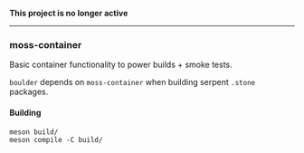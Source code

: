 **This project is no longer active**

---

### moss-container

Basic container functionality to power builds + smoke tests.

`boulder` depends on `moss-container` when building serpent `.stone` packages.

#### Building

    meson build/
    meson compile -C build/
